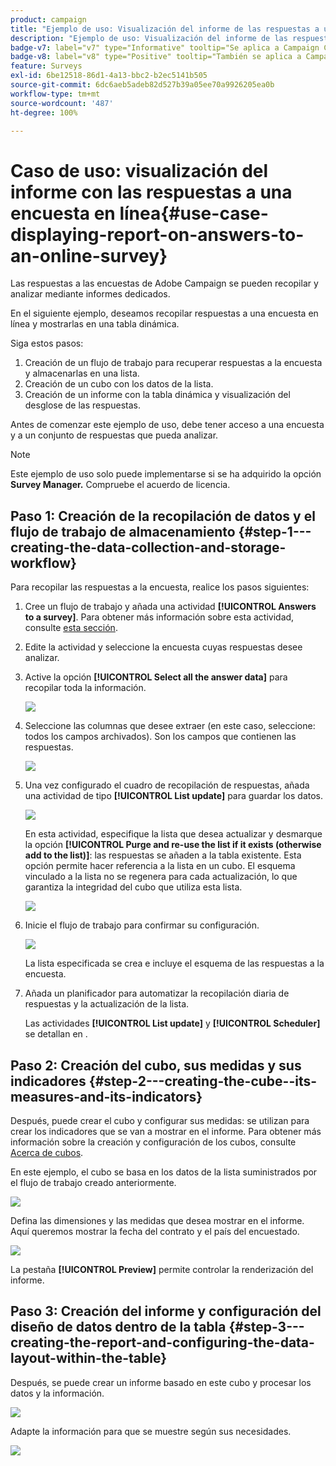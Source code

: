 ```yaml
---
product: campaign
title: "Ejemplo de uso: Visualización del informe de las respuestas a una encuesta online"
description: "Ejemplo de uso: Visualización del informe de las respuestas a una encuesta online"
badge-v7: label="v7" type="Informative" tooltip="Se aplica a Campaign Classic v7"
badge-v8: label="v8" type="Positive" tooltip="También se aplica a Campaign v8"
feature: Surveys
exl-id: 6be12518-86d1-4a13-bbc2-b2ec5141b505
source-git-commit: 6dc6aeb5adeb82d527b39a05ee70a9926205ea0b
workflow-type: tm+mt
source-wordcount: '487'
ht-degree: 100%

---
```


# Caso de uso: visualización del informe con las respuestas a una encuesta en línea{#use-case-displaying-report-on-answers-to-an-online-survey}



Las respuestas a las encuestas de Adobe Campaign se pueden recopilar y analizar mediante informes dedicados.

En el siguiente ejemplo, deseamos recopilar respuestas a una encuesta en línea y mostrarlas en una tabla dinámica.

Siga estos pasos:

1. Creación de un flujo de trabajo para recuperar respuestas a la encuesta y almacenarlas en una lista.
1. Creación de un cubo con los datos de la lista.
1. Creación de un informe con la tabla dinámica y visualización del desglose de las respuestas.

Antes de comenzar este ejemplo de uso, debe tener acceso a una encuesta y a un conjunto de respuestas que pueda analizar.

>[!NOTE]
>
>Este ejemplo de uso solo puede implementarse si se ha adquirido la opción **Survey Manager.** Compruebe el acuerdo de licencia.

## Paso 1: Creación de la recopilación de datos y el flujo de trabajo de almacenamiento {#step-1---creating-the-data-collection-and-storage-workflow}

Para recopilar las respuestas a la encuesta, realice los pasos siguientes:

1. Cree un flujo de trabajo y añada una actividad **[!UICONTROL Answers to a survey]**. Para obtener más información sobre esta actividad, consulte [esta sección](../../surveys/using/publish--track-and-use-collected-data.md#using-the-collected-data).
1. Edite la actividad y seleccione la encuesta cuyas respuestas desee analizar.
1. Active la opción **[!UICONTROL Select all the answer data]** para recopilar toda la información.

   ![](assets/reporting_usecase_1_01.png)

1. Seleccione las columnas que desee extraer (en este caso, seleccione: todos los campos archivados). Son los campos que contienen las respuestas.

   ![](assets/reporting_usecase_1_02.png)

1. Una vez configurado el cuadro de recopilación de respuestas, añada una actividad de tipo **[!UICONTROL List update]** para guardar los datos.

   ![](assets/reporting_usecase_1_04.png)

   En esta actividad, especifique la lista que desea actualizar y desmarque la opción **[!UICONTROL Purge and re-use the list if it exists (otherwise add to the list)]**: las respuestas se añaden a la tabla existente. Esta opción permite hacer referencia a la lista en un cubo. El esquema vinculado a la lista no se regenera para cada actualización, lo que garantiza la integridad del cubo que utiliza esta lista.

   ![](assets/reporting_usecase_1_03.png)

1. Inicie el flujo de trabajo para confirmar su configuración.

   ![](assets/reporting_usecase_1_05.png)

   La lista especificada se crea e incluye el esquema de las respuestas a la encuesta.

1. Añada un planificador para automatizar la recopilación diaria de respuestas y la actualización de la lista.

   Las actividades **[!UICONTROL List update]** y **[!UICONTROL Scheduler]** se detallan en .

## Paso 2: Creación del cubo, sus medidas y sus indicadores {#step-2---creating-the-cube--its-measures-and-its-indicators}

Después, puede crear el cubo y configurar sus medidas: se utilizan para crear los indicadores que se van a mostrar en el informe. Para obtener más información sobre la creación y configuración de los cubos, consulte [Acerca de cubos](../../reporting/using/ac-cubes.md).

En este ejemplo, el cubo se basa en los datos de la lista suministrados por el flujo de trabajo creado anteriormente.

![](assets/reporting_usecase_2_01.png)

Defina las dimensiones y las medidas que desea mostrar en el informe. Aquí queremos mostrar la fecha del contrato y el país del encuestado.

![](assets/reporting_usecase_2_02.png)

La pestaña **[!UICONTROL Preview]** permite controlar la renderización del informe.

## Paso 3: Creación del informe y configuración del diseño de datos dentro de la tabla {#step-3---creating-the-report-and-configuring-the-data-layout-within-the-table}

Después, se puede crear un informe basado en este cubo y procesar los datos y la información.

![](assets/reporting_usecase_3_01.png)

Adapte la información para que se muestre según sus necesidades.

![](assets/reporting_usecase_3_02.png)

